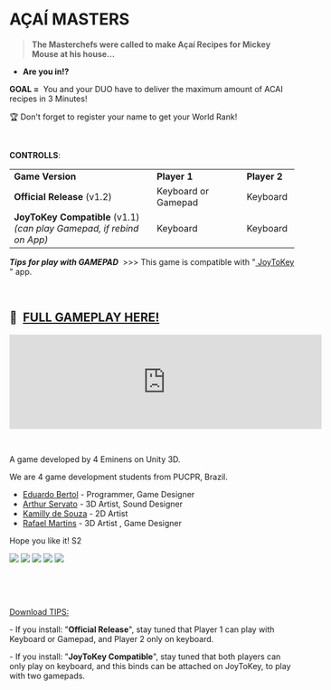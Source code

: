 # AÇAÍ MASTERS
<blockquote><strong>The Masterchefs were called to make Açaí Recipes for Mickey Mouse at his house...<br></strong></blockquote>
<ul><li><strong>Are you in!?&nbsp;</strong></li></ul>
<p><span></span></p>
<p><strong>GOAL =</strong> &nbsp;You and your DUO have to deliver the maximum amount of ACAI recipes in 3 Minutes!&nbsp;</p>
<p>🏆 Don't forget to register your name to get your World Rank!</p>
<p><br></p>
<p><strong>CONTROLLS</strong>:</p>
<table><tbody><tr><td><strong>Game Version</strong></td><td><strong>Player 1</strong></td><td><strong>Player 2</strong></td></tr><tr><td><strong>Official Release</strong>&nbsp;(v1.2)<strong></strong></td><td>Keyboard or Gamepad</td><td>Keyboard</td></tr><tr><td><strong>JoyToKey Compatible</strong> (v1.1)<br><em>(can play&nbsp;Gamepad, if rebind on App)</em></td><td>Keyboard&nbsp;</td><td>Keyboard&nbsp;</td></tr></tbody></table>
<p><strong><em>Tips for play&nbsp;with GAMEPAD</em></strong> &nbsp;&gt;&gt;&gt; This game is compatible with&nbsp;"<a href="https://joytokey.net/en/download" target="_blank"> JoyToKey</a> " app.</p>
<p><br></p>
<h2>🍨&nbsp; <a href="https://youtu.be/7LJ7OE8FGKo" target="_blank">FULL GAMEPLAY HERE!</a></h2>
<iframe frameborder="0" src="https://itch.io/embed/2749387?bg_color=1f6dbe&fg_color=ffffff&link_color=be5bfa" width="552" height="167"><a href="https://dudubertoldev.itch.io/acai-masters">Açaí Masters 🍨 by DuduBertolDev, TucaTeCutuca</a></iframe>
<p><br></p>
<p>A game developed by 4 Eminens on Unity 3D.</p>
<p>We are 4 game development students from PUCPR, Brazil.</p>
<ul><li><a href="https://dudubertoldev.itch.io" target="_blank">Eduardo Bertol</a> - Programmer, Game Designer</li><li><a href="https://tucatecutuca.itch.io" target="_blank">Arthur Servato</a> -&nbsp;3D Artist, Sound Designer</li><li><a href="https://itkamy.itch.io" target="_blank">Kamilly de Souza</a> - 2D&nbsp;Artist&nbsp;</li><li><a href="https://kaiubi246.itch.io" target="_blank">Rafael Martins</a> - 3D Artist&nbsp;, Game Designer</li></ul>
<p>Hope you like it! S2</p>
<p class="text-center"><a href="https://www.linkedin.com/in/eduardo-bertol" target="_blank" style="background-color: var(--itchio_white_back); font-family: inherit;"><img src="https://img.shields.io/badge/-LinkedIn-%230077B5?style=for-the-badge&logo=linkedin&logoColor=white" target="_blank"></a>&nbsp;<a href="https://dudubertoldev.itch.io/" target="_blank" style="background-color: var(--itchio_white_back); font-family: inherit;"><img src="https://img.shields.io/badge/Itch.io-FA5C5C?style=for-the-badge&logo=itchdotio&logoColor=white" target="_blank"></a>&nbsp;<a href="https://twitter.com/dudubertoldev" style="background-color: var(--itchio_white_back); font-family: inherit;"><img src="https://img.shields.io/badge/Twitter-1DA1F2?style=for-the-badge&logo=twitter&logoColor=white" target="_blank"></a>&nbsp;<a href="https://instagram.com/dudubertol_" target="_blank" style="background-color: var(--itchio_white_back); font-family: inherit;"><img src="https://img.shields.io/badge/-Instagram-%23E4405F?style=for-the-badge&logo=instagram&logoColor=white" target="_blank"></a>&nbsp;<a href="mailto:dudubertoldev@gmail.com" style="background-color: var(--itchio_white_back); font-family: inherit;"><img src="https://img.shields.io/badge/-Gmail-%23333?style=for-the-badge&logo=gmail&logoColor=white" target="_blank"></a></p>
<p><br></p>
<p><br></p>
<p><u>Download TIPS:</u></p>
<p>-&nbsp;If you install: "<strong>Official Release</strong>", stay tuned that Player 1 can play with Keyboard or Gamepad, and Player 2 only on keyboard.</p>
<p>- If you install: "<strong>JoyToKey Compatible</strong>", stay tuned that both players can only play on keyboard, and this binds can be attached on JoyToKey, to play with two&nbsp;gamepads.</p>
